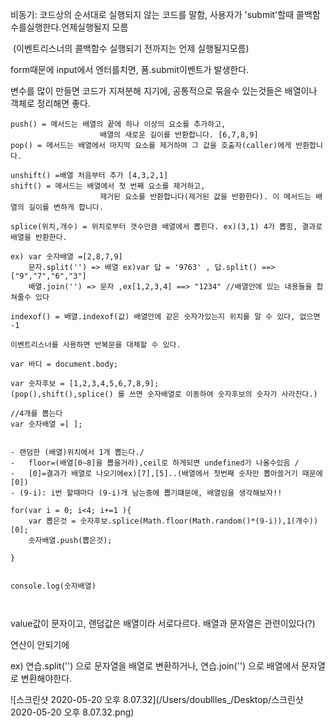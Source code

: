 비동기: 코드상의 순서대로 실행되지 않는 코드를 말함, 사용자가 'submit'할때 콜백함수를실행한다.언제실행될지 모름

​		(이벤트리스너의 콜백함수 실행되기 전까지는 언제 실행될지모름)



form때문에 input에서 엔터를치면, 폼.submit이벤트가 발생한다.







변수를 많이 만들면 코드가 지져분해 지기에, 공통적으로 묶을수 있는것들은 배열이나 객체로 정리해면 좋다.

```
push() = 메서드는 배열의 끝에 하나 이상의 요소를 추가하고, 
					배열의 새로운 길이를 반환합니다. [6,7,8,9]
pop() = 메서드는 배열에서 마지막 요소를 제거하여 그 값을 호출자(caller)에게 반환합니다.

unshift() =배열 처음부터 추가 [4,3,2,1]
shift() = 메서드는 배열에서 첫 번째 요소를 제거하고, 
					제거된 요소를 반환합니다(제거된 값을 반환한다). 이 메서드는 배열의 길이를 변하게 합니다.

splice(위치,개수) = 위치로부터 갯수만큼 배열에서 뽑힌다. ex)(3,1) 4가 뽑힘, 결과로 배열을 반환한다.
	
ex) var 숫자배열 =[2,8,7,9]	
	문자.split('') => 배열 ex)var 답 = '9763' , 답.split() ==>["9","7","6","3"]
	배열.join('') => 문자 ,ex[1,2,3,4] ==> "1234" //배열안에 있는 내용들을 합쳐줄수 있다

indexof() = 배열.indexof(값) 배열안에 같은 숫자가있는지 위치를 알 수 있다, 없으면 -1
 
이벤트리스너를 사용하면 반복문을 대체할 수 있다.

var 바디 = document.body;

var 숫자후보 = [1,2,3,4,5,6,7,8,9]; 
(pop(),shift(),splice() 를 쓰면 숫자배열로 이동하여 숫자후보의 숫자가 사라진다.)

//4개를 뽑는다
var 숫자배열 =[ ];

		
- 랜덤한 (배열)위치에서 1개 뽑는다./ 
-	floor=(배열[0~8]을 뽑을거라),ceil로 하게되면 undefined가 나올수있음 /
-	[0]=결과가 배열로 나오기에ex)[7],[5]..(배열에서 첫번째 숫자만 뽑아쓸거기 때문에 [0])
- (9-i): i번 할때마다 (9-i)개 남는중에 뽑기떄문에, 배열임을 생각해보자!!

for(var i = 0; i<4; i+=1 ){
	var 뽑은것 = 숫자후보.splice(Math.floor(Math.random()*(9-i)),1(개수))[0];
	숫자배열.push(뽑은것);

}


console.log(숫자배열)



```



value값이 문자이고, 랜덤값은 배열이라 서로다르다.  배열과 문자열은 관련이있다(?)

연산이 안되기에 

ex) 연습.split('') 으로 문자열을 배열로 변환하거나, 연습.join('') 으로 배열에서 문자열로 변환해야한다.



![스크린샷 2020-05-20 오후 8.07.32](/Users/doubllles_/Desktop/스크린샷 2020-05-20 오후 8.07.32.png)







